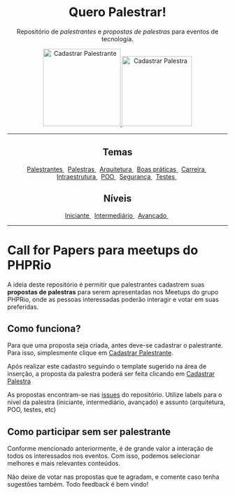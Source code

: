 <h1 align="center">Quero Palestrar!</h1>
<p align="center">
    Repositório de <i>palestrantes</i> e <i>propostas de palestras</i> para eventos de tecnologia.
</p>
<p align="center">
    <a href="https://github.com/PHPRio/cpf/issues/new?template=palestrante_template.md">
        <img src="https://user-images.githubusercontent.com/753958/31695073-e7acfc00-b386-11e7-9fa0-26a133d56eaa.png" alt="Cadastrar Palestrante" width="177" />
    </a>
    <a href="https://github.com/PHPRio/cpf/issues/new">
        <img src="https://user-images.githubusercontent.com/753958/31695094-19f445c4-b387-11e7-871a-0a08170911bf.png" alt="Cadastrar Palestra" width="160" />
    </a>
</p>

---
<h2 align="center">Temas</h2>
<p align="center">
    <a href="#">
        Palestrantes
    </a>&nbsp;
    <a href="#">
        Palestras
    </a>&nbsp;
    <a href="https://github.com/PHPRio/CFP/labels/arquitetura">
        Arquitetura
    </a>&nbsp;
    <a href="https://github.com/PHPRio/CFP/labels/boas%20pr%C3%A1ticas">
        Boas práticas
    </a>&nbsp;
    <a href="https://github.com/PHPRio/CFP/labels/Carreira">
        Carreira
    </a>&nbsp;
    <a href="https://github.com/PHPRio/CFP/labels/Infraestrutura">
        Intraestrutura
    </a>&nbsp;
    <a href="https://github.com/PHPRio/CFP/labels/POO">
        POO
    </a>&nbsp;
    <a href="https://github.com/PHPRio/CFP/labels/Seguran%C3%A7a">
        Segurança
    </a>&nbsp;
    <a href="https://github.com/PHPRio/CFP/labels/testes">
        Testes
    </a>&nbsp;
</p>
<h2 align="center">Níveis</h2>
<p align="center">
    <a href="https://github.com/PHPRio/CFP/labels/iniciante">
        Iniciante
    </a>&nbsp;
    <a href="https://github.com/PHPRio/CFP/labels/intermadi%C3%A1rio">
        Intermediário
    </a>&nbsp;
    <a href="https://github.com/PHPRio/CFP/labels/avan%C3%A7ado">
        Avançado
    </a>&nbsp;
</p>

---

# Call for Papers para meetups do PHPRio

A ideia deste repositório é permitir que palestrantes cadastrem suas **propostas de palestras** para serem apresentadas nos Meetups do grupo PHPRio, onde as pessoas interessadas poderão interagir e votar em suas preferidas.

## Como funciona?

Para que uma proposta seja criada, antes deve-se cadastrar o palestrante. Para isso, simplesmente clique em [Cadastrar Palestrante](#).

Após realizar este cadastro seguindo o template sugerido na área de inserção, a proposta da palestra poderá ser feita clicando em [Cadastrar Palestra](#)

As propostas encontram-se nas [issues](https://github.com/PHPRio/cpf/issues/) do repositório. Utilize labels para o nível da palestra (iniciante, intermediário, avançado) e assunto (arquitetura, POO, testes, etc)

## Como participar sem ser palestrante

Conforme mencionado anteriormente, é de grande valor a interação de todos os interessados nos eventos. Com isso, podemos selecionar melhores e mais relevantes conteúdos.

Não deixe de votar nas propostas que te agradam, e comente caso tenha sugestões também. Todo feedback é bem vindo!
